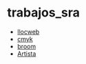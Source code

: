 # trabajos_sra
* [llocweb](https://neusferrandiz.github.io/llocweb/)
* [cmyk](https://neusferrandiz.github.io/cmyk/)
* [broom](https://neusferrandiz.github.io/broom/)
* [Artista](https://neusferrandiz.github.io/artista/)
